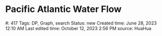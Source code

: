# Pacific Atlantic Water Flow

#: 417
Tags: DP, Graph, search
Status: new
Created time: June 28, 2023 12:10 AM
Last edited time: October 12, 2023 2:56 PM
source: HuaHua